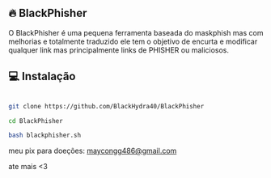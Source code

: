 
## 🔥 BlackPhisher
O BlackPhisher é uma pequena ferramenta baseada do maskphish mas com melhorias e totalmente traduzido ele tem o objetivo de encurta e modificar qualquer link mas principalmente links de PHISHER ou maliciosos.

## 💻 Instalação

```bash

git clone https://github.com/BlackHydra40/BlackPhisher

cd BlackPhisher

bash blackphisher.sh
```

meu pix para doeções: maycongg486@gmail.com

ate mais <3

